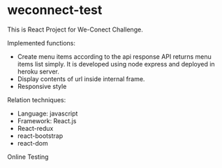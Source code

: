 # weconnect-test
This is React Project for We-Conect Challenge.

Implemented functions:
- Create menu items according to the api response
  API returns menu items list simply. It is developed using node express and deployed in heroku server.
- Display contents of url inside internal frame.
- Responsive style

Relation techniques:
- Language: javascript
- Framework: React.js
- React-redux
- react-bootstrap
- react-dom

Online Testing
